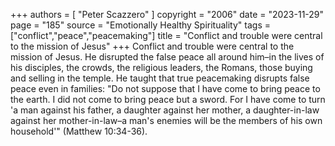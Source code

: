 +++
authors = [
  "Peter Scazzero"
]
copyright = "2006"
date = "2023-11-29"
page = "185"
source = "Emotionally Healthy Spirituality"
tags = ["conflict","peace","peacemaking"]
title = "Conflict and trouble were central to the mission of Jesus"
+++
Conflict and trouble were central to the mission of Jesus. He disrupted the false peace all around him–in the lives of his disciples, the crowds, the religious leaders, the Romans, those buying and selling in the temple. He taught that true peacemaking disrupts false peace even in families: "Do not suppose that I have come to bring peace to the earth. I did not come to bring peace but a sword. For I have come to turn 'a man against his father, a daughter against her mother, a daughter-in-law against her mother-in-law–a man's enemies will be the members of his own household'" (Matthew 10:34-36).
